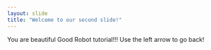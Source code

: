 ```yaml
---
layout: slide
title: "Welcome to our second slide!"
---
```

You are beautiful
Good Robot tutorial!!!
Use the left arrow to go back!